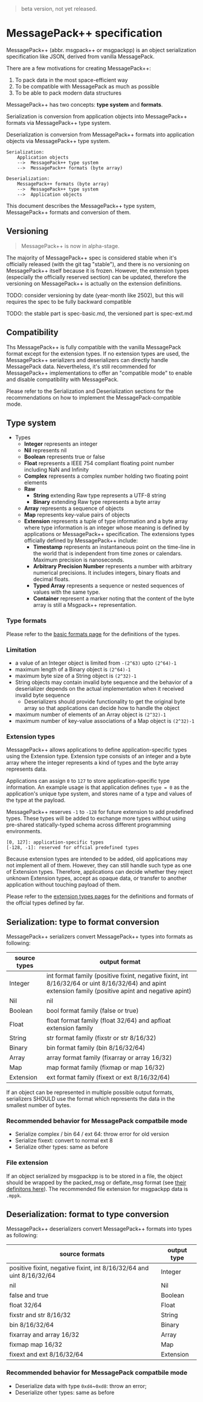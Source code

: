 > beta version, not yet released.

# MessagePack++ specification

MessagePack++ (abbr. msgpack++ or msgpackpp) is an object serialization specification like JSON, derived from vanilla MessagePack.

There are a few motivations for creating MessagePack++:
1. To pack data in the most space-efficient way
2. To be compatible with MessagePack as much as possible
3. To be able to pack modern data structures

MessagePack++ has two concepts: **type system** and **formats**.

Serialization is conversion from application objects into MessagePack++ formats via MessagePack++ type system.

Deserialization is conversion from MessagePack++ formats into application objects via MessagePack++ type system.

    Serialization:
        Application objects
        -->  MessagePack++ type system
        -->  MessagePack++ formats (byte array)

    Deserialization:
        MessagePack++ formats (byte array)
        -->  MessagePack++ type system
        -->  Application objects

This document describes the MessagePack++ type system, MessagePack++ formats and conversion of them.

## Versioning

> MessagePack++ is now in alpha-stage.

The majority of MessagePack++ spec is considered stable when it's officially released (with the git tag "stable"), and there is no versioning on MessagePack++ itself because it is frozen. However, the extension types (especially the officially reserved section) can be updated, therefore the versioning on MessagePack++ is actually on the extension definitions.

TODO: consider versioning by date (year-month like 2502), but this will requires the spec to be fully backward compatible

TODO: the stable part is spec-basic.md, the versioned part is spec-ext.md

## Compatibility

Ths MessagePack++ is fully compatible with the vanilla MessagePack format except for the extension types. If no extension types are used, the MessagePack++ serializers and deserializers can directly handle MessagePack data. Nevertheless, it's still recommended for MessagePack++ implementations to offer an "compatible mode" to enable and disable compatibility with MessagePack. 

Please refer to the Serialization and Deserialization sections for the recommendations on how to implement the MessagePack-compatible mode.

## Type system

* Types
  * **Integer** represents an integer
  * **Nil** represents nil
  * **Boolean** represents true or false
  * **Float** represents a IEEE 754 compliant floating point number including NaN and Infinity
  * **Complex** represents a complex number holding two floating point elements
  * **Raw**
      * **String** extending Raw type represents a UTF-8 string
      * **Binary** extending Raw type represents a byte array
  * **Array** represents a sequence of objects
  * **Map** represents key-value pairs of objects
  * **Extension** represents a tuple of type information and a byte array where type information is an integer whose meaning is defined by applications or MessagePack++ specification. The extensions types officially defined by MessagePack++ include:
      * **Timestamp** represents an instantaneous point on the time-line in the world that is independent from time zones or calendars. Maximum precision is nanoseconds.
      * **Arbitrary Precision Number** represents a number with arbitrary numerical precisions. It includes integers, binary floats and decimal floats.
      * **Typed Array** represents a sequence or nested sequences of values with the same type.
      * **Container** represent a marker noting that the content of the byte array is still a Msgpack++ representation.

### Type formats

Please refer to the [basic formats page](./spec-basic.md) for the definitions of the types.

### Limitation

* a value of an Integer object is limited from `-(2^63)` upto `(2^64)-1`
* maximum length of a Binary object is `(2^64)-1`
* maximum byte size of a String object is `(2^32)-1`
* String objects may contain invalid byte sequence and the behavior of a deserializer depends on the actual implementation when it received invalid byte sequence
    * Deserializers should provide functionality to get the original byte array so that applications can decide how to handle the object
* maximum number of elements of an Array object is `(2^32)-1`
* maximum number of key-value associations of a Map object is `(2^32)-1`

### Extension types

MessagePack++ allows applications to define application-specific types using the Extension type.
Extension type consists of an integer and a byte array where the integer represents a kind of types and the byte array represents data.

Applications can assign `0` to `127` to store application-specific type information. An example usage is that application defines `type = 0` as the application's unique type system, and stores name of a type and values of the type at the payload.

MessagePack++ reserves `-1` to `-128` for future extension to add predefined types. These types will be added to exchange more types without using pre-shared statically-typed schema across different programming environments.

    [0, 127]: application-specific types
    [-128, -1]: reserved for offcial predefined types

Because extension types are intended to be added, old applications may not implement all of them. However, they can still handle such type as one of Extension types. Therefore, applications can decide whether they reject unknown Extension types, accept as opaque data, or transfer to another application without touching payload of them.

Please refer to the [extension types pages](./spec-ext.md) for the definitions and formats of the  offcial types defined by far.

## Serialization: type to format conversion

MessagePack++ serializers convert MessagePack++ types into formats as following:

source types | output format
------------ | ---------------------------------------------------------------------------------------
Integer      | int format family (positive fixint, negative fixint, int 8/16/32/64 or uint 8/16/32/64) and apint extension family (positive apint and negative apint)
Nil          | nil
Boolean      | bool format family (false or true)
Float        | float format family (float 32/64) and apfloat extension family
String       | str format family (fixstr or str 8/16/32)
Binary       | bin format family (bin 8/16/32/64)
Array        | array format family (fixarray or array 16/32)
Map          | map format family (fixmap or map 16/32)
Extension    | ext format family (fixext or ext 8/16/32/64)

If an object can be represented in multiple possible output formats, serializers SHOULD use the format which represents the data in the smallest number of bytes.

### Recommended behavior for MessagePack compatbile mode

- Serialize complex / bin 64 / ext 64: throw error for old version
- Serialize fixext: convert to normal ext 8
- Serialize other types: same as before

### File extension

If an object serialized by msgpackpp is to be stored in a file, the object should be wrapped by the packed_msg or deflate_msg format (see [their definitons here](./spec-ext.md#Container%20extension%20types)). The recommended file extension for msgpackpp data is `.mppk`.

## Deserialization: format to type conversion

MessagePack++ deserializers convert MessagePack++ formats into types as following:

source formats                                                       | output type
-------------------------------------------------------------------- | -----------
positive fixint, negative fixint, int 8/16/32/64 and uint 8/16/32/64 | Integer
nil                                                                  | Nil
false and true                                                       | Boolean
float 32/64                                                          | Float
fixstr and str 8/16/32                                               | String
bin 8/16/32/64                                                       | Binary
fixarray and array 16/32                                             | Array
fixmap map 16/32                                                     | Map
fixext and ext 8/16/32/64                                            | Extension

### Recommended behavior for MessagePack compatbile mode

- Deserialize data with type `0xd4`~`0xd8`: throw an error;
- Deserialize other types: same as before

